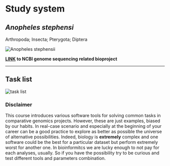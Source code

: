 # Study system

## *Anopheles stephensi*

Arthropoda; Insecta; Pterygota; Diptera

![Anopheles stephensii](https://raw.githubusercontent.com/jacopoM28/CompOmics_Tutorship/main/2023/Figures/Aste.png)

**[LINK](https://www.ncbi.nlm.nih.gov/bioproject/PRJNA629843/) to NCBI genome sequencing related bioproject**

---

## Task list

![task list](https://raw.githubusercontent.com/jacopoM28/CompOmics_Tutorship/main/2023/Figures/Tasks.png)

### Disclaimer

This course introduces various software tools for solving common tasks in comparative genomics projects. However, these are just examples, biased by our habits. In real-case scenario and especially at the beginning of your career can be a good practice to explore as better as possible the universe of alternative possibilities. Indeed, biology is **extremely** complex and one software could be the best for a particular dataset but perform extremely worst for another one. In bioinformitcs we are lucky enough to not pay for each analyses, usually. So if you have the possibility try to be curious and test different tools and parameters combination.  
